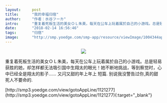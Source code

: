 ```yaml
---
layout:     post
title:      "我的幸福归宿"
author:     "作者：水谷フーカ"
intro:      "重复着死板生活的美女ＯＬ朱美，每天在公车上玩着属於自己的小游戏。总是轻易获胜的她，却怎样都无法吸引国中生翔太的眼光！她不断地挑战，等到察觉时，心中已经全是翔太的影子…… 又闪又甜的年上年上 短篇. 别说我没警告过你,真的甜死人不要命的."
date:       "2018-02-14 16:56:46"
tags:       "归宿"
image:      "http://smp.yoedge.com/smp-app/resource/viewImage/1004344appline.png"
---
```

<div style="text-align: center">
<p><img src="http://smp.yoedge.com/smp-app/resource/viewImage/1004344appline.png"/></p>
</div>
<p class="post-meta">
<span>重复着死板生活的美女ＯＬ朱美，每天在公车上玩着属於自己的小游戏。总是轻易获胜的她，却怎样都无法吸引国中生翔太的眼光！她不断地挑战，等到察觉时，心中已经全是翔太的影子…… 又闪又甜的年上年上 短篇. 别说我没警告过你,真的甜死人不要命的.</span>
</p>
[http://smp3.yoedge.com/view/gotoAppLine/1121277](http://smp3.yoedge.com/view/gotoAppLine/1121277){:target="_blank"}


